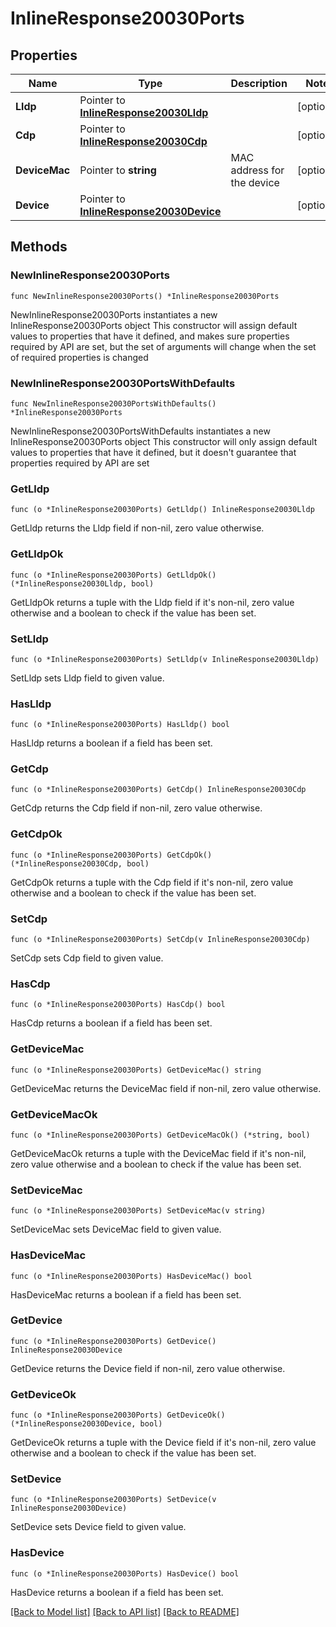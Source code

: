 # InlineResponse20030Ports

## Properties

Name | Type | Description | Notes
------------ | ------------- | ------------- | -------------
**Lldp** | Pointer to [**InlineResponse20030Lldp**](InlineResponse20030Lldp.md) |  | [optional] 
**Cdp** | Pointer to [**InlineResponse20030Cdp**](InlineResponse20030Cdp.md) |  | [optional] 
**DeviceMac** | Pointer to **string** | MAC address for the device | [optional] 
**Device** | Pointer to [**InlineResponse20030Device**](InlineResponse20030Device.md) |  | [optional] 

## Methods

### NewInlineResponse20030Ports

`func NewInlineResponse20030Ports() *InlineResponse20030Ports`

NewInlineResponse20030Ports instantiates a new InlineResponse20030Ports object
This constructor will assign default values to properties that have it defined,
and makes sure properties required by API are set, but the set of arguments
will change when the set of required properties is changed

### NewInlineResponse20030PortsWithDefaults

`func NewInlineResponse20030PortsWithDefaults() *InlineResponse20030Ports`

NewInlineResponse20030PortsWithDefaults instantiates a new InlineResponse20030Ports object
This constructor will only assign default values to properties that have it defined,
but it doesn't guarantee that properties required by API are set

### GetLldp

`func (o *InlineResponse20030Ports) GetLldp() InlineResponse20030Lldp`

GetLldp returns the Lldp field if non-nil, zero value otherwise.

### GetLldpOk

`func (o *InlineResponse20030Ports) GetLldpOk() (*InlineResponse20030Lldp, bool)`

GetLldpOk returns a tuple with the Lldp field if it's non-nil, zero value otherwise
and a boolean to check if the value has been set.

### SetLldp

`func (o *InlineResponse20030Ports) SetLldp(v InlineResponse20030Lldp)`

SetLldp sets Lldp field to given value.

### HasLldp

`func (o *InlineResponse20030Ports) HasLldp() bool`

HasLldp returns a boolean if a field has been set.

### GetCdp

`func (o *InlineResponse20030Ports) GetCdp() InlineResponse20030Cdp`

GetCdp returns the Cdp field if non-nil, zero value otherwise.

### GetCdpOk

`func (o *InlineResponse20030Ports) GetCdpOk() (*InlineResponse20030Cdp, bool)`

GetCdpOk returns a tuple with the Cdp field if it's non-nil, zero value otherwise
and a boolean to check if the value has been set.

### SetCdp

`func (o *InlineResponse20030Ports) SetCdp(v InlineResponse20030Cdp)`

SetCdp sets Cdp field to given value.

### HasCdp

`func (o *InlineResponse20030Ports) HasCdp() bool`

HasCdp returns a boolean if a field has been set.

### GetDeviceMac

`func (o *InlineResponse20030Ports) GetDeviceMac() string`

GetDeviceMac returns the DeviceMac field if non-nil, zero value otherwise.

### GetDeviceMacOk

`func (o *InlineResponse20030Ports) GetDeviceMacOk() (*string, bool)`

GetDeviceMacOk returns a tuple with the DeviceMac field if it's non-nil, zero value otherwise
and a boolean to check if the value has been set.

### SetDeviceMac

`func (o *InlineResponse20030Ports) SetDeviceMac(v string)`

SetDeviceMac sets DeviceMac field to given value.

### HasDeviceMac

`func (o *InlineResponse20030Ports) HasDeviceMac() bool`

HasDeviceMac returns a boolean if a field has been set.

### GetDevice

`func (o *InlineResponse20030Ports) GetDevice() InlineResponse20030Device`

GetDevice returns the Device field if non-nil, zero value otherwise.

### GetDeviceOk

`func (o *InlineResponse20030Ports) GetDeviceOk() (*InlineResponse20030Device, bool)`

GetDeviceOk returns a tuple with the Device field if it's non-nil, zero value otherwise
and a boolean to check if the value has been set.

### SetDevice

`func (o *InlineResponse20030Ports) SetDevice(v InlineResponse20030Device)`

SetDevice sets Device field to given value.

### HasDevice

`func (o *InlineResponse20030Ports) HasDevice() bool`

HasDevice returns a boolean if a field has been set.


[[Back to Model list]](../README.md#documentation-for-models) [[Back to API list]](../README.md#documentation-for-api-endpoints) [[Back to README]](../README.md)


